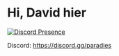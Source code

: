 <h1>Hi, David hier</h1>

[![Discord Presence](https://lanyard.cnrad.dev/api/809739434537910283)](https://discord.com/users/809739434537910283)

Discord: https://discord.gg/paradies
